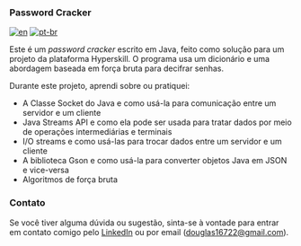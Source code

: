 ### Password Cracker ###

[![en](https://img.shields.io/badge/lang-en-red.svg)](https://github.com/douglasdotv/password-cracker-hs/blob/main/README.md)
[![pt-br](https://img.shields.io/badge/lang-pt--br-green.svg)](https://github.com/douglasdotv/password-cracker-hs/blob/main/README.pt-br.md)

Este é um _password cracker_ escrito em Java, feito como solução para um projeto da plataforma Hyperskill. O programa usa um dicionário e uma abordagem baseada em força bruta para decifrar senhas. 

Durante este projeto, aprendi sobre ou pratiquei:
- A Classe Socket do Java e como usá-la para comunicação entre um servidor e um cliente
- Java Streams API e como ela pode ser usada para tratar dados por meio de operações intermediárias e terminais
- I/O streams e como usá-las para trocar dados entre um servidor e um cliente
- A biblioteca Gson e como usá-la para converter objetos Java em JSON e vice-versa
- Algoritmos de força bruta


### Contato ###
Se você tiver alguma dúvida ou sugestão, sinta-se à vontade para entrar em contato comigo pelo [LinkedIn](https://www.linkedin.com/in/douglasdotv) ou por email (douglas16722@gmail.com).